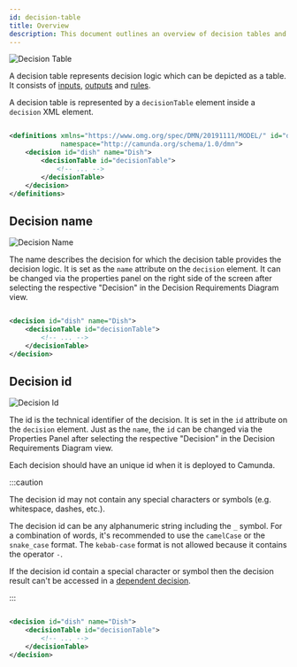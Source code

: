 ```yaml
---
id: decision-table
title: Overview
description: This document outlines an overview of decision tables and their general properties.
---
```


![Decision Table](assets/decision-table/dish-table.png)

A decision table represents decision logic which can be depicted as a table. It consists
of [inputs](decision-table-input.md), [outputs](decision-table-output.md) and [rules](decision-table-rule.md).

A decision table is represented by a `decisionTable` element inside a
`decision` XML element.

```xml

<definitions xmlns="https://www.omg.org/spec/DMN/20191111/MODEL/" id="definitions" name="definitions"
             namespace="http://camunda.org/schema/1.0/dmn">
    <decision id="dish" name="Dish">
        <decisionTable id="decisionTable">
            <!-- ... -->
        </decisionTable>
    </decision>
</definitions>
```

## Decision name

![Decision Name](assets/decision-table/decision-name.png)

The name describes the decision for which the decision table provides the decision logic. It is set as the `name`
attribute on the `decision` element. It can be changed via the properties panel on the right side of the screen after selecting the respective
"Decision" in the Decision Requirements Diagram view.

```xml

<decision id="dish" name="Dish">
    <decisionTable id="decisionTable">
        <!-- ... -->
    </decisionTable>
</decision>
```

## Decision id

![Decision Id](assets/decision-table/decision-id.png)

The id is the technical identifier of the decision. It is set in the `id`
attribute on the `decision` element. Just as the `name`, the `id` can be changed via the Properties Panel after
selecting the respective "Decision" in the Decision Requirements Diagram view.

Each decision should have an unique id when it is deployed to Camunda.

:::caution

The decision id may not contain any special characters or symbols (e.g. whitespace, dashes, etc.).

The decision id can be any alphanumeric string including the `_` symbol. For a combination of words, it's recommended to
use the `camelCase` or the `snake_case` format. The `kebab-case` format is not allowed because it contains the
operator `-`.

If the decision id contain a special character or symbol then the decision result can't be accessed in
a [dependent decision](decision-requirements-graph.md#required-decisions).

:::

```xml

<decision id="dish" name="Dish">
    <decisionTable id="decisionTable">
        <!-- ... -->
    </decisionTable>
</decision>
```
